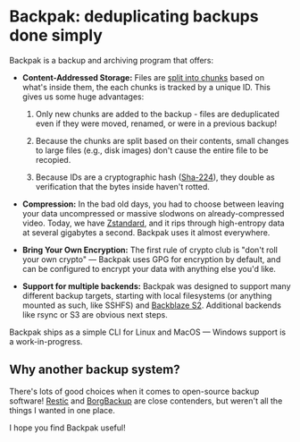 # Backpak: deduplicating backups done simply

Backpak is a backup and archiving program that offers:

- **Content-Addressed Storage:** Files are [split into chunks](https://crates.io/crates/fastcdc)
    based on what's inside them, the each chunks is tracked by a unique ID.
    This gives us some huge advantages:

    1. Only new chunks are added to the backup - files are deduplicated even if they were moved,
       renamed, or were in a previous backup!

    1. Because the chunks are split based on their contents,
       small changes to large files (e.g., disk images) don't cause the entire file to be recopied.

    1. Because IDs are a cryptographic hash ([Sha-224](https://en.wikipedia.org/wiki/SHA-2)),
       they double as verification that the bytes inside haven't rotted.

- **Compression:** In the bad old days, you had to choose between leaving your data uncompressed
     or massive slodwons on already-compressed video.
     Today, we have [Zstandard](https://github.com/facebook/zstd),
     and it rips through high-entropy data at several gigabytes a second.
     Backpak uses it almost everywhere.

- **Bring Your Own Encryption:** The first rule of crypto club is "don't roll your own crypto" —
    Backpak uses GPG for encryption by default, and can be configured to encrypt your data
    with anything else you'd like.

- **Support for multiple backends:** Backpak was designed to support many different
  backup targets, starting with local filesystems (or anything mounted as such, like SSHFS)
  and [Backblaze S2](https://www.backblaze.com/cloud-storage).
  Additional backends like rsync or S3 are obvious next steps.

Backpak ships as a simple CLI for Linux and MacOS — Windows support is a work-in-progress.

## Why another backup system?

There's lots of good choices when it comes to open-source backup software!
[Restic](https://restic.net/) and [BorgBackup](https://www.borgbackup.org/) are close contenders,
but weren't all the things I wanted in one place.

I hope you find Backpak useful!
